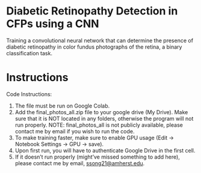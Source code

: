 # Diabetic Retinopathy Detection in CFPs using a CNN
Training a convolutional neural network that can determine the presence of diabetic retinopathy in color fundus photographs of the retina, a binary classification task.

# Instructions
Code Instructions:
1. The file must be run on Google Colab.
2. Add the final_photos_all.zip file to your google drive (My Drive). Make sure that it is NOT located in any folders, otherwise the program will not run properly. NOTE: final_photos_all is not publicly available, please contact me by email if you wish to run the code.
3. To make training faster, make sure to enable GPU usage (Edit -> Notebook Settings -> GPU -> save).
4. Upon first run, you will have to authenticate Google Drive in the first cell.
5. If it doesn’t run properly (might’ve missed something to add here), please contact me by email, ssong21@amherst.edu.
